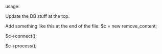 usage:

Update the DB stuff at the top.

Add something like this at the end of the file:
$c = new remove_content;

$c->connect();

$c->process();